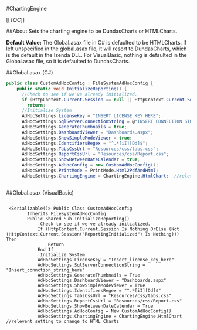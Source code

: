 #ChartingEngine

[[_TOC_]]

##About
Sets the charting engine to be DundasCharts or HTMLCharts.

**Default Value:** The Global.asax file in C# is defaulted to be HTMLCharts.  If left unspecified in the global.asax file, it will resort to DundasCharts, which is the default in the Izenda DLL.  For VisualBasic, nothing is defaulted in the Global.asax file, so it is defaulted to DundasCharts.

##Global.asax (C#)

```csharp
public class CustomAdHocConfig : FileSystemAdHocConfig {
    public static void InitializeReporting() {
      //Check to see if we've already initialized.
      if (HttpContext.Current.Session == null || HttpContext.Current.Session["ReportingInitialized"] != null)
        return;
      //Initialize System
      AdHocSettings.LicenseKey = "INSERT LICENSE KEY HERE";
      AdHocSettings.SqlServerConnectionString = @"INSERT CONNECTION STRING HERE";
      AdHocSettings.GenerateThumbnails = true;
      AdHocSettings.DashboardViewer = "Dashboards.aspx";
      AdHocSettings.ShowSimpleModeViewer = true;
      AdHocSettings.IdentifiersRegex = "^.*[iI][Dd]$";
      AdHocSettings.TabsCssUrl = "Resources/css/tabs.css";
      AdHocSettings.ReportCssUrl = "Resources/css/Report.css";
      AdHocSettings.ShowBetweenDateCalendar = true;
      AdHocSettings.AdHocConfig = new CustomAdHocConfig();
      AdHocSettings.PrintMode = PrintMode.Html2PdfAndHtml;
      AdHocSettings.ChartingEngine = ChartingEngine.HtmlChart;  //relevent setting, default in Global.asax
   

```

##Global.asax (VisualBasic)
```visualbasic

 <Serializable()> Public Class CustomAdHocConfig
        Inherits FileSystemAdHocConfig
        Public Shared Sub InitializeReporting()
            'Check to see if we've already initialized.
            If (HttpContext.Current.Session Is Nothing OrElse (Not (HttpContext.Current.Session("ReportingInitialized") Is Nothing))) Then
                Return
            End If
            'Initialize System
            AdHocSettings.LicenseKey = "Insert_license_key_here"
            AdHocSettings.SqlServerConnectionString = "Insert_connction_string_here"
            AdHocSettings.GenerateThumbnails = True
            AdHocSettings.DashboardViewer = "Dashboards.aspx"
            AdHocSettings.ShowSimpleModeViewer = True
            AdHocSettings.IdentifiersRegex = "^.*[iI][Dd]$"
            AdHocSettings.TabsCssUrl = "Resources/css/tabs.css"
            AdHocSettings.ReportCssUrl = "Resources/css/Report.css"
            AdHocSettings.ShowBetweenDateCalendar = True
            AdHocSettings.AdHocConfig = New CustomAdHocConfig()
            AdHocSettings.ChartingEngine = ChartingEngine.HtmlChart //relevent setting to change to HTML Charts

```
